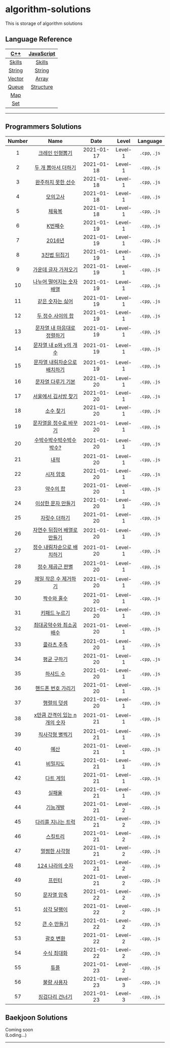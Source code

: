 # algorithm-solutions

This is storage of algorithm solutions

## Language Reference

|      [C++](/reference/cpp.md)      |     [JavaScript](/reference/javascript.md)      |
| :--------------------------------: | :---------------------------------------------: |
| [Skills](/reference/cpp/skills.md) |    [Skills](/reference/javascript/skills.md)    |
| [String](/reference/cpp/string.md) |    [String](/reference/javascript/string.md)    |
| [Vector](/reference/cpp/vector.md) |     [Array](/reference/javascript/array.md)     |
|  [Queue](/reference/cpp/queue.md)  | [Structure](/reference/javascript/structure.md) |
|    [Map](/reference/cpp/map.md)    |                                                 |
|    [Set](/reference/cpp/set.md)    |                                                 |

---

## Programmers Solutions

| Number |                            Name                            |    Date    |  Level  |   Language    |
| :----: | :--------------------------------------------------------: | :--------: | :-----: | :-----------: |
|   1    |        [크레인 인형뽑기](/programmers/solution1.md)        | 2021-01-17 | Level-1 | `.cpp`, `.js` |
|   2    |      [두 개 뽑아서 더하기](/programmers/solution2.md)      | 2021-01-18 | Level-1 | `.cpp`, `.js` |
|   3    |      [완주하지 못한 선수](/programmers/solution3.md)       | 2021-01-18 | Level-1 | `.cpp`, `.js` |
|   4    |           [모의고사](/programmers/solution4.md)            | 2021-01-18 | Level-1 | `.cpp`, `.js` |
|   5    |            [체육복](/programmers/solution5.md)             | 2021-01-18 | Level-1 | `.cpp`, `.js` |
|   6    |            [K번째수](/programmers/solution6.md)            | 2021-01-19 | Level-1 | `.cpp`, `.js` |
|   7    |            [2016년](/programmers/solution7.md)             | 2021-01-19 | Level-1 | `.cpp`, `.js` |
|   8    |         [3진법 뒤집기](/programmers/solution8.md)          | 2021-01-19 | Level-1 | `.cpp`, `.js` |
|   9    |     [가운데 글자 가져오기](/programmers/solution9.md)      | 2021-01-19 | Level-1 | `.cpp`, `.js` |
|   10   |  [나누어 떨어지는 숫자 배열](/programmers/solution10.md)   | 2021-01-19 | Level-1 | `.cpp`, `.js` |
|   11   |       [같은 숫자는 싫어](/programmers/solution11.md)       | 2021-01-19 | Level-1 | `.cpp`, `.js` |
|   12   |      [두 정수 사이의 합](/programmers/solution12.md)       | 2021-01-19 | Level-1 | `.cpp`, `.js` |
|   13   | [문자열 내 마음대로 정렬하기](/programmers/solution13.md)  | 2021-01-19 | Level-1 | `.cpp`, `.js` |
|   14   |    [문자열 내 p와 y의 개수](/programmers/solution14.md)    | 2021-01-19 | Level-1 | `.cpp`, `.js` |
|   15   | [문자열 내림차순으로 배치하기](/programmers/solution15.md) | 2021-01-19 | Level-1 | `.cpp`, `.js` |
|   16   |      [문자열 다루기 기본](/programmers/solution16.md)      | 2021-01-20 | Level-1 | `.cpp`, `.js` |
|   17   |     [서울에서 김서방 찾기](/programmers/solution17.md)     | 2021-01-20 | Level-1 | `.cpp`, `.js` |
|   18   |          [소수 찾기](/programmers/solution18.md)           | 2021-01-20 | Level-1 | `.cpp`, `.js` |
|   19   |    [문자열을 정수로 바꾸기](/programmers/solution19.md)    | 2021-01-20 | Level-1 | `.cpp`, `.js` |
|   20   |   [수박수박수박수박수박수?](/programmers/solution20.md)    | 2021-01-20 | Level-1 | `.cpp`, `.js` |
|   21   |             [내적](/programmers/solution21.md)             | 2021-01-20 | Level-1 | `.cpp`, `.js` |
|   22   |          [시저 암호](/programmers/solution22.md)           | 2021-01-20 | Level-1 | `.cpp`, `.js` |
|   23   |          [약수의 합](/programmers/solution23.md)           | 2021-01-20 | Level-1 | `.cpp`, `.js` |
|   24   |      [이상한 문자 만들기](/programmers/solution24.md)      | 2021-01-20 | Level-1 | `.cpp`, `.js` |
|   25   |        [자릿수 더하기](/programmers/solution25.md)         | 2021-01-20 | Level-1 | `.cpp`, `.js` |
|   26   | [자연수 뒤집어 배열로 만들기](/programmers/solution26.md)  | 2021-01-20 | Level-1 | `.cpp`, `.js` |
|   27   |  [정수 내림차순으로 배치하기](/programmers/solution27.md)  | 2021-01-20 | Level-1 | `.cpp`, `.js` |
|   28   |       [정수 제곱근 판별](/programmers/solution28.md)       | 2021-01-20 | Level-1 | `.cpp`, `.js` |
|   29   |    [제일 작은 수 제거하기](/programmers/solution29.md)     | 2021-01-20 | Level-1 | `.cpp`, `.js` |
|   30   |         [짝수와 홀수](/programmers/solution30.md)          | 2021-01-20 | Level-1 | `.cpp`, `.js` |
|   31   |        [키패드 누르기](/programmers/solution31.md)         | 2021-01-20 | Level-1 | `.cpp`, `.js` |
|   32   |   [최대공약수와 최소공배수](/programmers/solution32.md)    | 2021-01-20 | Level-1 | `.cpp`, `.js` |
|   33   |         [콜라츠 추측](/programmers/solution33.md)          | 2021-01-20 | Level-1 | `.cpp`, `.js` |
|   34   |         [평균 구하기](/programmers/solution34.md)          | 2021-01-20 | Level-1 | `.cpp`, `.js` |
|   35   |          [하샤드 수](/programmers/solution35.md)           | 2021-01-20 | Level-1 | `.cpp`, `.js` |
|   36   |      [핸드폰 번호 가리기](/programmers/solution36.md)      | 2021-01-20 | Level-1 | `.cpp`, `.js` |
|   37   |         [행렬의 덧셈](/programmers/solution37.md)          | 2021-01-20 | Level-1 | `.cpp`, `.js` |
|   38   | [x만큼 간격이 있는 n개의 숫자](/programmers/solution38.md) | 2021-01-21 | Level-1 | `.cpp`, `.js` |
|   39   |       [직사각형 별찍기](/programmers/solution39.md)        | 2021-01-21 | Level-1 | `.cpp`, `.js` |
|   40   |             [예산](/programmers/solution40.md)             | 2021-01-21 | Level-1 | `.cpp`, `.js` |
|   41   |           [비밀지도](/programmers/solution41.md)           | 2021-01-21 | Level-1 | `.cpp`, `.js` |
|   42   |          [다트 게임](/programmers/solution42.md)           | 2021-01-21 | Level-1 | `.cpp`, `.js` |
|   43   |            [실패율](/programmers/solution43.md)            | 2021-01-21 | Level-1 | `.cpp`, `.js` |
|   44   |           [기능개발](/programmers/solution44.md)           | 2021-01-21 | Level-2 | `.cpp`, `.js` |
|   45   |      [다리를 지나는 트럭](/programmers/solution45.md)      | 2021-01-21 | Level-2 | `.cpp`, `.js` |
|   46   |           [스킬트리](/programmers/solution46.md)           | 2021-01-21 | Level-2 | `.cpp`, `.js` |
|   47   |        [멀쩡한 사각형](/programmers/solution47.md)         | 2021-01-21 | Level-2 | `.cpp`, `.js` |
|   48   |       [124 나라의 숫자](/programmers/solution48.md)        | 2021-01-21 | Level-2 | `.cpp`, `.js` |
|   49   |            [프린터](/programmers/solution49.md)            | 2021-01-21 | Level-2 | `.cpp`, `.js` |
|   50   |         [문자열 압축](/programmers/solution50.md)          | 2021-01-22 | Level-2 | `.cpp`, `.js` |
|   51   |         [삼각 달팽이](/programmers/solution51.md)          | 2021-01-22 | Level-2 | `.cpp`, `.js` |
|   52   |         [큰 수 만들기](/programmers/solution52.md)         | 2021-01-22 | Level-2 | `.cpp`, `.js` |
|   53   |          [괄호 변환](/programmers/solution53.md)           | 2021-01-22 | Level-2 | `.cpp`, `.js` |
|   54   |         [수식 최대화](/programmers/solution54.md)          | 2021-01-22 | Level-2 | `.cpp`, `.js` |
|   55   |             [튜플](/programmers/solution55.md)             | 2021-01-23 | Level-2 | `.cpp`, `.js` |
|   56   |         [불량 사용자](/programmers/solution56.md)          | 2021-01-23 | Level-3 | `.cpp`, `.js` |
|   57   |       [징검다리 건너기](/programmers/solution57.md)        | 2021-01-23 | Level-3 | `.cpp`, `.js` |

## Baekjoon Solutions

Coming soon  
(Loding...)

---
